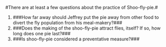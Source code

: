 #There are at least a few questions about the practice of Shoo-fly-pie.#
1. ###How far away should Jeffrey put the pie away from other food to divert the fly population from his meal-makery?###
2. ###Does the making of the shoo-fly-pie attract flies, itself? If so, how long does one pie last?###
3. ###Is shoo-fly-pie considered a preventative measure?###
